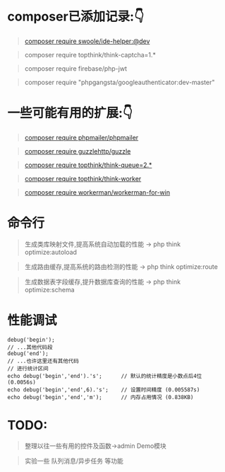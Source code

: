 # composer已添加记录:👇

> [composer require swoole/ide-helper:@dev](https://www.cnblogs.com/houdj/p/7730147.html)

> composer require topthink/think-captcha=1.*

> composer require firebase/php-jwt

> composer require "phpgangsta/googleauthenticator:dev-master"

# 一些可能有用的扩展:👇

> [composer require phpmailer/phpmailer](https://packagist.org/packages/phpmailer/phpmailer)

> [composer require guzzlehttp/guzzle](https://blog.csdn.net/weixin_43967933/article/details/89094935)

> [composer require topthink/think-queue=2.*](https://www.cnblogs.com/gyfluck/p/14024580.html)

> [composer require topthink/think-worker](https://www.kancloud.cn/manual/thinkphp5/235128)

> [composer require workerman/workerman-for-win](http://doc.workerman.net/install/install.html)

# 命令行

> 生成类库映射文件,提高系统自动加载的性能   -> php think optimize:autoload

> 生成路由缓存,提高系统的路由检测的性能     -> php think optimize:route

> 生成数据表字段缓存,提升数据库查询的性能   -> php think optimize:schema

# 性能调试

```
debug('begin');
// ...其他代码段
debug('end');
// ...也许这里还有其他代码
// 进行统计区间
echo debug('begin','end').'s';      // 默认的统计精度是小数点后4位 (0.0056s)
echo debug('begin','end',6).'s';    // 设置时间精度 (0.005587s)
echo debug('begin','end','m');      // 内存占用情况 (0.838KB)
```

# TODO:

> 整理以往一些有用的控件及函数->admin Demo模块

> 实验一些 队列消息/异步任务 等功能
